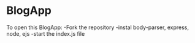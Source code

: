 # BlogApp

To open this BlogApp:
-Fork the repository
-instal body-parser, express, node, ejs
-start the index.js file
